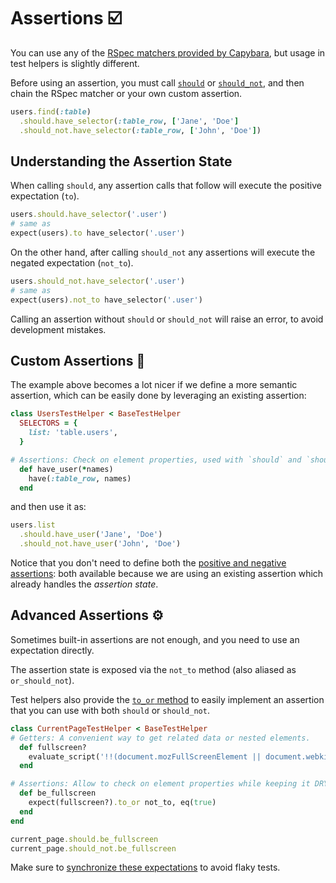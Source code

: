 [capybara querying]: https://github.com/teamcapybara/capybara#querying
[should]: https://github.com/ElMassimo/capybara_test_helpers/blob/master/lib/capybara_test_helpers/assertions.rb#L10-L15
[should_not]: https://github.com/ElMassimo/capybara_test_helpers/blob/master/lib/capybara_test_helpers/assertions.rb#L17-L22
[positive and negative assertions]: https://maximomussini.com/posts/cucumber-to_or_not_to/
[synchronization]: /guide/advanced/synchronization/

# Assertions ☑️

You can use any of the [RSpec matchers provided by Capybara][capybara querying],
but usage in test helpers is slightly different.

Before using an assertion, you must call [`should`][should] or [`should_not`][should_not], and then
chain the RSpec matcher or your own custom assertion.

```ruby
users.find(:table)
  .should.have_selector(:table_row, ['Jane', 'Doe']
  .should_not.have_selector(:table_row, ['John', 'Doe'])
```

## Understanding the Assertion State

When calling `should`, any assertion calls that follow will execute the positive expectation (`to`).

```ruby
users.should.have_selector('.user')
# same as
expect(users).to have_selector('.user')
```

On the other hand, after calling `should_not` any assertions will execute the negated expectation (`not_to`).

```ruby
users.should_not.have_selector('.user')
# same as
expect(users).not_to have_selector('.user')
```

Calling an assertion without `should` or `should_not` will raise an error, to avoid development mistakes.

## Custom Assertions 🎩

The example above becomes a lot nicer if we define a more semantic assertion,
which can be easily done by leveraging an existing assertion:

```ruby
class UsersTestHelper < BaseTestHelper
  SELECTORS = {
    list: 'table.users',
  }

# Assertions: Check on element properties, used with `should` and `should_not`.
  def have_user(*names)
    have(:table_row, names)
  end
```

and then use it as:

```ruby
users.list
  .should.have_user('Jane', 'Doe')
  .should_not.have_user('John', 'Doe')
```

Notice that you don't need to define both the [positive and negative assertions]: both available because we are using an existing assertion which already handles the _assertion state_.

## Advanced Assertions ⚙️

Sometimes built-in assertions are not enough, and you need to use an expectation
directly.

The assertion state is exposed via the `not_to` method (also aliased as `or_should_not`).

Test helpers also provide the [`to_or` method][positive and negative assertions] to easily implement an assertion that you can use with both `should` or `should_not`.

```ruby
class CurrentPageTestHelper < BaseTestHelper
# Getters: A convenient way to get related data or nested elements.
  def fullscreen?
    evaluate_script('!!(document.mozFullScreenElement || document.webkitFullscreenElement)')
  end

# Assertions: Allow to check on element properties while keeping it DRY.
  def be_fullscreen
    expect(fullscreen?).to_or not_to, eq(true)
  end
end

current_page.should.be_fullscreen
current_page.should_not.be_fullscreen
```

Make sure to [synchronize these expectations][synchronization] to avoid flaky tests.
